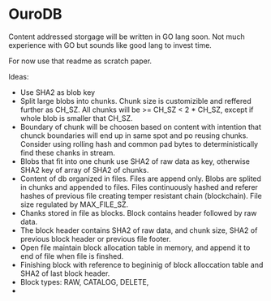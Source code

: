 # OuroDB

Content addressed storgage will be written in GO lang soon. Not much experience with GO but sounds like good lang to invest time.

For now use that readme as scratch paper.

Ideas:

  * Use SHA2 as blob key
  * Split large blobs into chunks. Chunk size is customizible and reffered further as CH_SZ. All chunks will be >= CH_SZ  < 2 * CH_SZ, except if whole blob is smaller that CH_SZ.
  * Boundary of chunk will be choosen based on content with intention that chunck boundaries will end up in same spot and po  reusing chunks. Consider using rolling hash and common pad bytes to deterministically find these chanks in stream.
  * Blobs that fit into one chunk use SHA2 of raw data as key, otherwise SHA2 key of array of SHA2 of chunks.
  * Content of db organized in files. Files are append only. Blobs are splited in chunks and appended to files. Files continuously hashed and referer hashes of previous file creating temper resistant chain (blockchain). File size regulated by MAX_FILE_SZ.
  * Chanks stored in file as blocks. Block contains header followed by raw data. 
  * The block header contains SHA2 of raw data, and chunk size, SHA2 of previous block header or previous file footer.
  * Open file maintain block allocation table in memory, and append it to end of file when file is finshed.
  * Finishing block with reference to begininig of block alloccation table and SHA2 of last block header.
  * Block types: RAW, CATALOG, DELETE,  
  * 

 


